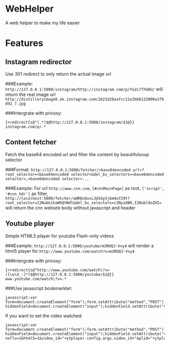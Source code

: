 WebHelper
=========

A web helper to make my life easier


Features
========

Instagram redirector
--------------------
Use 301 redirect to only return the actual image url

###Example:
`http://127.0.0.1:5000/instagram/http://instagram.com/p/Yo2LffFm0U/` will return the real image url ` http://distilleryimage0.ak.instagram.com/2621d28aafcc11e2bb6122000a1f9d92_7.jpg`

###Intergrate with privoxy:
```
{+redirect{s@^(.*)$@http://127.0.0.1:5000/instagram/$1@}}
instagram.com/p/.*
```

Content fetcher
---------------
Fetch the base64 encoded url and filter the content by beautifulsoup selector

###Format:
`http://127.0.0.1:5000/fetcher/<base64encoded url>?root_selector=<base64encoded selector>&del_bs_selectors=<base64encoded selector>,<base64encoded selector>...`

###Example:
For url `http://www.cnn.com`, `[#cnnMainPage]` as root, `['script', '#cnn_hdr']` as filter, `http://localhost:5000/fetcher/aHR0cDovL3d3dy5jbm4uY29t?root_selector=I2Nubk1haW5QYWdl&del_bs_selectors=c2NyaXB0,I2Nubl9oZHI=` will return the cnn website body without javascript and header

Youtube player
--------------
Simple HTML5 player for youtube Flash-only videos

###Example:
`http://127.0.0.1:5000/youtube/m3ROQJ-Vvy4` will render a html5 player for `http://www.youtube.com/watch?v=m3ROQJ-Vvy4`

###Intergrate with privoxy:
```
{+redirect{s@^http://www.youtube.com/watch\?v=([\w\d_-]*)$@http://127.0.0.1:5000/youtube/$1@}}
www.youtube.com/watch\?v=.*
```

###Use javascript bookmarklet:
```
javascript:var form=document.createElement("form");form.setAttribute("method","POST");form.setAttribute("action","http://127.0.0.1:5000/youtube/"+ytplayer.config.args.video_id);var hiddenField=document.createElement("input");hiddenField.setAttribute("value",btoa(ytplayer.config.args.url_encoded_fmt_stream_map));hiddenField.setAttribute("name","video_data");form.appendChild(hiddenField);document.body.appendChild(form);form.submit();
```

If you want to set the video watched:
```
javascript:var form=document.createElement("form");form.setAttribute("method","POST");form.setAttribute("action","http://127.0.0.1:5000/youtube/"+ytplayer.config.args.video_id);var hiddenField=document.createElement("input");hiddenField.setAttribute("value",btoa(ytplayer.config.args.url_encoded_fmt_stream_map));hiddenField.setAttribute("name","video_data");form.appendChild(hiddenField);hiddenField=document.createElement("input");hiddenField.setAttribute("value",btoa("http://www.youtube.com/user_watch?noflv=1&html5=1&video_id="+ytplayer.config.args.video_id+"&plid="+ytplayer.config.args.plid+"&referrer&fmt=18&ptk=youtube_none&skl=false&ucid="+ytplayer.config.args.ucid+"&ns=yt&el=detailpage&fexp="+ytplayer.config.args.fexp));hiddenField.setAttribute("name","watch_url");form.appendChild(hiddenField);document.body.appendChild(form);form.submit();
```
